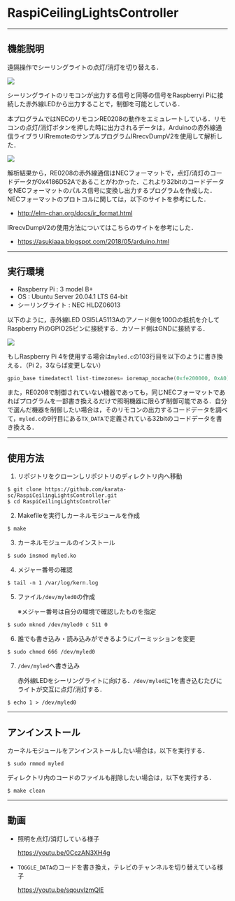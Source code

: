 # RaspiCeilingLightsController

---
機能説明
---
遠隔操作でシーリングライトの点灯/消灯を切り替える．

<!--![](https://i.gyazo.com/828a352fb146bf9b585f50d509d5ee94.png)-->
![](https://i.gyazo.com/49bf35f878a05165b1de8de1678c1f95.gif)

シーリングライトのリモコンが出力する信号と同等の信号をRaspberryi Piに接続した赤外線LEDから出力することで，制御を可能としている．

本プログラムではNECのリモコンRE0208の動作をエミュレートしている．リモコンの点灯/消灯ボタンを押した時に出力されるデータは，Arduinoの赤外線通信ライブラリIRremoteのサンプルプログラムIRrecvDumpV2を使用して解析した．

![](https://i.gyazo.com/0a7ac0286be56f1578b8be70f65a3730.png)


解析結果から，RE0208の赤外線通信はNECフォーマットで，点灯/消灯のコードデータが0x4186D52Aであることがわかった．これより32bitのコードデータをNECフォーマットのパルス信号に変換し出力するプログラムを作成した．NECフォーマットのプロトコルに関しては，以下のサイトを参考にした．
* http://elm-chan.org/docs/ir_format.html

IRrecvDumpV2の使用方法についてはこちらのサイトを参考にした．
* https://asukiaaa.blogspot.com/2018/05/arduino.html


---
実行環境
---
* Raspberry Pi : 3 model B+
* OS : Ubuntu Server 20.04.1 LTS 64-bit
* シーリングライト : NEC HLDZ06013

以下のように，赤外線LED OSI5LA5113Aのアノード側を100Ωの抵抗を介してRaspberry PiのGPIO25ピンに接続する．カソード側はGNDに接続する．

![](https://i.gyazo.com/0fc99ba1afcfed800ac252b211966620.jpg)

もしRaspberry Pi 4を使用する場合は`myled.c`の103行目を以下のように書き換える．（Pi 2，3ならば変更しない）
<!--GPIOの最初のアドレスを変更すること．-->

```c:myled.c
gpio_base timedatectl list-timezones= ioremap_nocache(0xfe200000, 0xA0); //original:0x3f200000
```
また，RE0208で制御されていない機器であっても，同じNECフォーマットであればプログラムを一部書き換えるだけで照明機器に限らず制御可能である．自分で選んだ機器を制御したい場合は，そのリモコンの出力するコードデータを調べて，`myled.c`の9行目にある`TX_DATA`で定義されている32bitのコードデータを書き換える．



---
使用方法
---
1. リポジトリをクローンしリポジトリのディレクトリ内へ移動
```
$ git clone https://github.com/karata-sc/RaspiCeilingLightsController.git
$ cd RaspiCeilingLightsController
```

2. Makefileを実行しカーネルモジュールを作成


```
$ make
```
3. カーネルモジュールのインストール

```
$ sudo insmod myled.ko
```

4. メジャー番号の確認

```
$ tail -n 1 /var/log/kern.log
```
<!--Nov 30 14:07:21 ubuntu kernel: [19904.146763] /home/ubuntu/RaspiCeilingLightsController/myled.c is loaded. major:511-->
5. ファイル`/dev/myled0`の作成

    ※メジャー番号は自分の環境で確認したものを指定
```
$ sudo mknod /dev/myled0 c 511 0
```

6. 誰でも書き込み・読み込みができるようにパーミッションを変更

```
$ sudo chmod 666 /dev/myled0
```

7. `/dev/myled`へ書き込み
    
    赤外線LEDをシーリングライトに向ける．`/dev/myled`に1を書き込むたびにライトが交互に点灯/消灯する．

```
$ echo 1 > /dev/myled0
```



---
アンインストール
---
カーネルモジュールをアンインストールしたい場合は，以下を実行する．

`$ sudo rmmod myled`

ディレクトリ内のコードのファイルも削除したい場合は，以下を実行する．

`$ make clean`




<!--天井のライトを赤外線LEDのパルス出力によるデータ送信で点灯/消灯させている．-->


---
動画
---
* 照明を点灯/消灯している様子 

    https://youtu.be/0CczAN3XH4g

* `TOGGLE_DATA`のコードを書き換え，テレビのチャンネルを切り替えている様子

    https://youtu.be/sqouvlzmQlE
